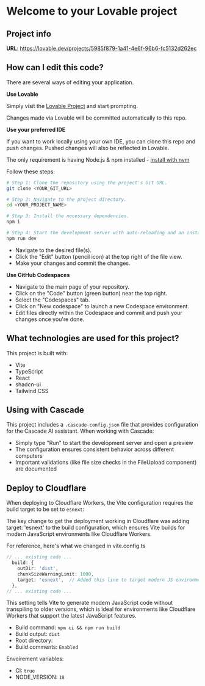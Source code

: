 # Welcome to your Lovable project

## Project info

**URL**: https://lovable.dev/projects/5985f879-1a41-4e6f-96b6-fc5132d262ec

## How can I edit this code?

There are several ways of editing your application.

**Use Lovable**

Simply visit the [Lovable Project](https://lovable.dev/projects/5985f879-1a41-4e6f-96b6-fc5132d262ec) and start prompting.

Changes made via Lovable will be committed automatically to this repo.

**Use your preferred IDE**

If you want to work locally using your own IDE, you can clone this repo and push changes. Pushed changes will also be reflected in Lovable.

The only requirement is having Node.js & npm installed - [install with nvm](https://github.com/nvm-sh/nvm#installing-and-updating)

Follow these steps:

```sh
# Step 1: Clone the repository using the project's Git URL.
git clone <YOUR_GIT_URL>

# Step 2: Navigate to the project directory.
cd <YOUR_PROJECT_NAME>

# Step 3: Install the necessary dependencies.
npm i

# Step 4: Start the development server with auto-reloading and an instant preview.
npm run dev
```

- Navigate to the desired file(s).
- Click the "Edit" button (pencil icon) at the top right of the file view.
- Make your changes and commit the changes.



**Use GitHub Codespaces**

- Navigate to the main page of your repository.
- Click on the "Code" button (green button) near the top right.
- Select the "Codespaces" tab.
- Click on "New codespace" to launch a new Codespace environment.
- Edit files directly within the Codespace and commit and push your changes once you're done.

## What technologies are used for this project?

This project is built with:
- Vite
- TypeScript
- React
- shadcn-ui
- Tailwind CSS

## Using with Cascade

This project includes a `.cascade-config.json` file that provides configuration for the Cascade AI assistant. When working with Cascade:

- Simply type "Run" to start the development server and open a preview
- The configuration ensures consistent behavior across different computers
- Important validations (like file size checks in the FileUpload component) are documented


## Deploy to Cloudflare

When deploying to Cloudflare Workers, the Vite configuration requires the build target to be set to `esnext`:

The key change to get the deployment working in Cloudflare was adding target: 'esnext' to the build configuration, which ensures Vite builds for modern JavaScript environments like Cloudflare Workers.

For reference, here's what we changed in vite.config.ts
```typescript
// ... existing code ...
  build: {
    outDir: 'dist',
    chunkSizeWarningLimit: 1000,
    target: 'esnext',  // Added this line to target modern JS environments
  },
// ... existing code ...
```

This setting tells Vite to generate modern JavaScript code without transpiling to older versions, which is ideal for environments like Cloudflare Workers that support the latest JavaScript features.

- Build command: `npm ci && npm run build`
- Build output: `dist`
- Root directory:
- Build comments: `Enabled`

Envoirement variables:
- CI: `true`
- NODE_VERSION: `18`
